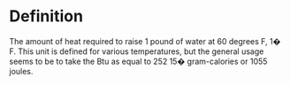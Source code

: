 # Definition

The amount of heat required to raise 1 pound of water at 60 degrees F,
1� F. This unit is defined for various temperatures, but the general
usage seems to be to take the Btu as equal to 252 15� gram-calories or
1055 joules.
